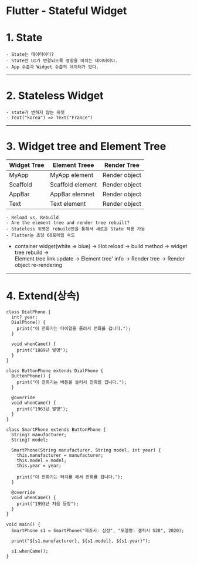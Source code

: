 Flutter - Stateful Widget
========

# 1. State
	- State는 데이터이다?
	- State란 UI가 변경되도록 영향을 미치는 데이터이다.
	- App 수준과 Widget 수준의 데이터가 있다.

***
# 2. Stateless Widget
	- state가 변하지 않는 위젯
	- Text("korea") => Text("France")

***
# 3. Widget tree and Element Tree
|Widget Tree|Element Treee|Render Tree|
|---|---|---|
|MyApp|MyApp element|Render object|
|Scaffold|Scaffold element|Render object|
|AppBar|AppBar elemnet|Render object|
|Text|Text element|Render object|
	- Reload vs. Rebuild
	- Are the element tree and render tree rebuilt?
	- Stateless 위젯은 rebuild만을 통해서 새로운 State 적용 가능
	- Flutter는 초당 60프레임 속도

  - container widget(white => blue) -> Hot reload -> build method -> widget tree rebuild -> <br/>Element tree link update -> Element tree' info -> Render tree -> Render object re-rendering

***
# 4. Extend(상속)
```
class DialPhone {
  int? year;
  DialPhone() {
    print("이 전화기는 다이얼을 돌려서 전화를 겁니다.");
  }
  
  void whenCame() {
    print("1889년 발명");
  }
}

class ButtonPhone extends DialPhone {
  ButtonPhone() {
    print("이 전화기는 버튼을 눌러서 전화를 겁니다.");
  }
  
  @override
  void whenCame() {
    print("1963년 발명");
  }
}

class SmartPhone extends ButtonPhone {
  String? manufacturer;
  String? model;
  
  SmartPhone(String manufacturer, String model, int year) {
    this.manufacturer = manufacturer;
    this.model = model;
    this.year = year;

    print("이 전화기는 터치를 해서 전화를 겁니다.");
  }
  
  @override
  void whenCame() {
    print("1993년 처음 등장");
  }
}

void main() {
  SmartPhone s1 = SmartPhone("제조사: 삼성", "모델명: 갤럭시 S20", 2020);
  
  print("${s1.manufacturer}, ${s1.model}, ${s1.year}");
  
  s1.whenCame();
}
```